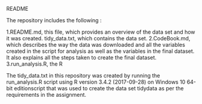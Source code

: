 README

The repository includes the following :

1.README.md, this file, which provides an overview of the data set and how it was created.
tidy_data.txt, which contains the data set.
2.CodeBook.md,  which describes the way the data was downloaded and all the variables created in the script for analysis as well as the variables in the final dataset. It also explains all the steps taken to create the final dataset. 
3.run_analysis.R, the R 


The tidy_data.txt in this repository was created by running the run_analysis.R script using R version 3.4.2 (2017-09-28) on Windows 10 64-bit editionscript that was used to create the data set tidydata as per the requirements in the assignment.
